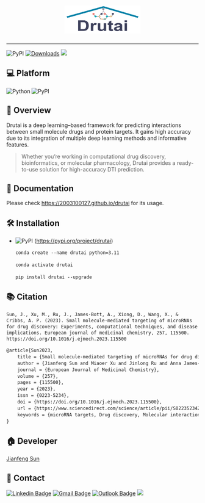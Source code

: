 <h1 align="center">
    <img src="https://github.com/2003100127/drutai/blob/main/docs/img/drutai-logo.png?raw=true" width="200" height="73">
    <br>
</h1>

<hr>

![PyPI](https://img.shields.io/pypi/v/drutai?logo=PyPI)
[![Downloads](https://pepy.tech/badge/drutai)](https://pepy.tech/project/drutai)
![](https://img.shields.io/github/stars/2003100127/drutai?logo=GitHub&color=blue)

## 💻 Platform

![Python](https://img.shields.io/badge/-Python-000?&logo=Python)
![PyPI](https://img.shields.io/badge/-PyPI-000?&logo=PyPI)

## 🧭 Overview
Drutai is a deep learning–based framework for predicting interactions between small molecule drugs and protein targets. It gains high accuracy due to its integration of multiple deep learning methods and informative features.

> Whether you’re working in computational drug discovery, bioinformatics, or molecular pharmacology, Drutai provides a ready-to-use solution for high-accuracy DTI prediction.

## 📔 Documentation
Please check https://2003100127.github.io/drutai for its usage.

## 🛠️ Installation

* ![PyPI](https://img.shields.io/badge/-PyPI-000?&logo=PyPI) (https://pypi.org/project/drutai)

  ``` shell
  conda create --name drutai python=3.11
      
  conda activate drutai
  
  pip install drutai --upgrade
  ```

## 📚 Citation

```shell!
Sun, J., Xu, M., Ru, J., James-Bott, A., Xiong, D., Wang, X., & Cribbs, A. P. (2023). Small molecule-mediated targeting of microRNAs for drug discovery: Experiments, computational techniques, and disease implications. European journal of medicinal chemistry, 257, 115500. https://doi.org/10.1016/j.ejmech.2023.115500
```

```markdown
@article{Sun2023,
    title = {Small molecule-mediated targeting of microRNAs for drug discovery: Experiments, computational techniques, and disease implications},
    author = {Jianfeng Sun and Miaoer Xu and Jinlong Ru and Anna James-Bott and Dapeng Xiong and Xia Wang and Adam P. Cribbs},
    journal = {European Journal of Medicinal Chemistry},
    volume = {257},
    pages = {115500},
    year = {2023},
    issn = {0223-5234},
    doi = {https://doi.org/10.1016/j.ejmech.2023.115500},
    url = {https://www.sciencedirect.com/science/article/pii/S022352342300466X},
    keywords = {microRNA targets, Drug discovery, Molecular interactions, Disease implications, Deep learning},
}
```

## 🏠 Developer
[Jianfeng Sun](https://www.2003100127.github.io) 

## 📧 Contact
[![Linkedin Badge](https://img.shields.io/badge/-Jianfeng_Sun-blue?style=flat-square&logo=Linkedin&logoColor=white&link=https://www.linkedin.com/in/jianfeng-sun-2ba9b1132)](https://www.linkedin.com/in/jianfeng-sun-2ba9b1132) 
[![Gmail Badge](https://img.shields.io/badge/-jianfeng.sunmt@gmail.com-c14438?style=flat-square&logo=Gmail&logoColor=white&link=mailto:jianfeng.sunmt@gmail.com)](mailto:jianfeng.sunmt@gmail.com)
[![Outlook Badge](https://img.shields.io/badge/jianfeng.sun@ndorms.ox.ac.uk--000?style=social&logo=microsoft-outlook&logoColor=0078d4&link=mailto:jianfeng.sun@ndorms.ox.ac.uk)](mailto:jianfeng.sun@ndorms.ox.ac.uk)
<a href="https://twitter.com/Jianfeng_Sunny" ><img src="https://img.shields.io/twitter/follow/Jianfeng_Sunny.svg?style=social" /></a>